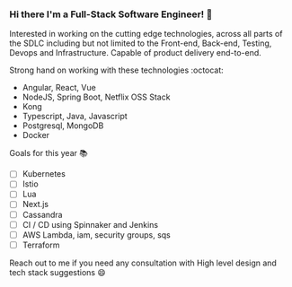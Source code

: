 ### Hi there I'm a Full-Stack Software Engineer! :rocket: 

Interested in working on the cutting edge technologies, across all parts of the SDLC including but not limited to the 
Front-end, Back-end, Testing, Devops and Infrastructure.
Capable of product delivery end-to-end.

Strong hand on working with these technologies :octocat:
- Angular, React, Vue
- NodeJS, Spring Boot, Netflix OSS Stack
- Kong
- Typescript, Java, Javascript
- Postgresql, MongoDB
- Docker

Goals for this year :books:
- [ ] Kubernetes
- [ ] Istio
- [ ] Lua
- [ ] Next.js
- [ ] Cassandra
- [ ] CI / CD using Spinnaker and Jenkins
- [ ] AWS Lambda, iam, security groups, sqs
- [ ] Terraform

Reach out to me if you need any consultation with High level design and tech stack suggestions :smile:
